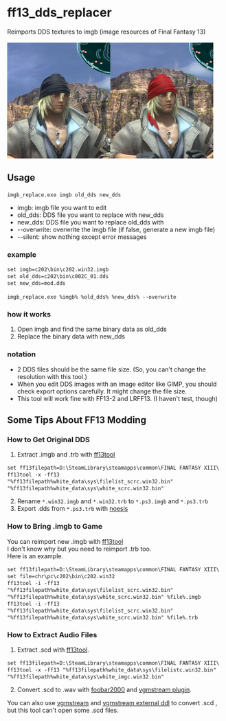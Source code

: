 # ff13_dds_replacer
Reimports DDS textures to imgb (image resources of Final Fantasy 13)<br>
<br>
<img src=replace_c002C_01.png width=480>
## Usage
`imgb_replace.exe imgb old_dds new_dds`
+ imgb: imgb file you want to edit
+ old_dds: DDS file you want to replace with new_dds
+ new_dds: DDS file you want to replace old_dds with
+ --overwrite: overwrite the imgb file (if false, generate a new imgb file)
+ --silent: show nothing except error messages

### example

```
set imgb=c202\bin\c202.win32.imgb
set old_dds=c202\bin\c002C_01.dds
set new_dds=mod.dds

imgb_replace.exe %imgb% %old_dds% %new_dds% --overwrite
```

### how it works

1. Open imgb and find the same binary data as old_dds
2. Replace the binary data with new_dds

### notation
+ 2 DDS files should be the same file size. (So, you can't change the resolution with this tool.)
+ When you edit DDS images with an image editor like GIMP, you should check export options carefully. It might change the file size.
+ This tool will work fine with FF13-2 and LRFF13. (I haven't test, though)

## Some Tips About FF13 Modding

### How to Get Original DDS
1. Extract .imgb and .trb with [ff13tool](https://steamcommunity.com/app/292120/discussions/0/613939294277998633/) 

```
set ff13filepath=D:\SteamLibrary\steamapps\common\FINAL FANTASY XIII\
ff13tool -x -ff13 "%ff13filepath%white_data\sys\filelist_scrc.win32.bin" "%ff13filepath%white_data\sys\white_scrc.win32.bin"
```

2. Rename `*.win32.imgb` and `*.win32.trb` to `*.ps3.imgb` and `*.ps3.trb`
3. Export .dds from `*.ps3.trb` with [noesis](http://richwhitehouse.com/index.php?content=inc_projects.php&showproject)

### How to Bring .imgb to Game
You can reimport new .imgb with [ff13tool](https://steamcommunity.com/app/292120/discussions/0/613939294277998633/)<br>
I don't know why but you need to reimport .trb too.<br>
Here is an example.

```
set ff13filepath=D:\SteamLibrary\steamapps\common\FINAL FANTASY XIII\
set file=chr\pc\c202\bin\c202.win32
ff13tool -i -ff13 "%ff13filepath%white_data\sys\filelist_scrc.win32.bin" "%ff13filepath%white_data\sys\white_scrc.win32.bin" %file%.imgb
ff13tool -i -ff13 "%ff13filepath%white_data\sys\filelist_scrc.win32.bin" "%ff13filepath%white_data\sys\white_scrc.win32.bin" %file%.trb
```

### How to Extract Audio Files
1. Extract .scd with [ff13tool](https://steamcommunity.com/app/292120/discussions/0/613939294277998633/).

```
set ff13filepath=D:\SteamLibrary\steamapps\common\FINAL FANTASY XIII\
ff13tool -x -ff13 "%ff13filepath%white_data\sys\filelistc.win32.bin" "%ff13filepath%white_data\sys\white_imgc.win32.bin"
```

2. Convert .scd to .wav with [foobar2000](https://www.foobar2000.org/download) and [vgmstream plugin](https://www.foobar2000.org/components/view/foo_input_vgmstream).

You can also use [vgmstream](http://hcs64.com/files/vgmstream/) and [vgmstream external ddl](http://hcs64.com/files/vgmstream_external_dlls.zip) to convert .scd , but this tool can't open some .scd files.

